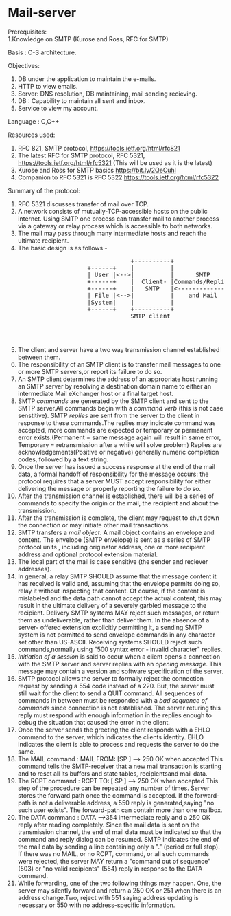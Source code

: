# Mail-server

Prerequisites:   
 1.Knowledge on SMTP (Kurose and Ross, RFC for SMTP)  

Basis : C-S architecture. 

Objectives:
  1. DB under the application to maintain the e-mails.
  2. HTTP to view emails.
  3. Server: DNS resolution, DB maintaining, mail sending recieving.
  4. DB : Capability to maintain all sent and inbox. 
  5. Service to view my account. 

Language : C,C++


Resources used:  
  1. RFC 821, SMTP protocol, https://tools.ietf.org/html/rfc821  
  2. The latest RFC for SMTP protocol, RFC 5321, https://tools.ietf.org/html/rfc5321  (This will be used as it is the latest) 
  3. Kurose and Ross for SMTP basics https://bit.ly/2QeCuhl
  4. Companion to RFC 5321 is RFC 5322 https://tools.ietf.org/html/rfc5322
  

Summary of the protocol:
  1. RFC 5321 discusses transfer of mail over TCP.
  2. A network consists of mutually-TCP-accessible hosts on the public internet. Using SMTP one process can transfer mail to       another process via a gateway or relay process which is accessible to both networks.
  3. The mail may pass through many intermediate hosts and reach the ultimate recipient.
  4. The basic design is as follows - 
  
  <pre>
                                  +----------+                +----------+  
                      +------+    |          |                |          |  
                      | User |<-->|          |      SMTP      |          |  
                      +------+    |  Client- |Commands/Replies| Server-  |  
                      +------+    |   SMTP   |<-------------->|    SMTP  |    +------+  
                      | File |<-->|          |    and Mail    |          |<-->| File |  
                      |System|    |          |                |          |    |System|  
                      +------+    +----------+                +----------+    +------+  
                                  SMTP client                SMTP server  
                                
      
  </pre>
                     
   5. The client and server have a two way transmission channel established between them.
   6. The responsibility of an SMTP client is to transfer mail messages to one or more SMTP servers,or report its failure to do so.
   7. An SMTP client determines the address of an appropriate host running an SMTP server by resolving a destination domain name to either an intermediate Mail eXchanger host or a final target host.
   8. SMTP *commands* are generated by the SMTP client and sent to the SMTP server.All commands begin with a *command verb* (this is not case senstitive). SMTP *replies* are sent from the server to the client in response to these commands.The replies may indicate command was accepted, more commands are expected or temporary or permanent error exists.(Permanent = same message again will result in same error, Temporary = retransmission after a while will solve problem) Replies are acknowledgements(Positive or negative) generally numeric completion codes, followed by a text string.  
   9. Once the server has issued a success response at the end of the mail data, a formal handoff of responsibility for the message occurs: the protocol requires that a server MUST accept responsibility for either delivering the message or properly reporting the failure to do so.
   10. After the transmission channel is established, there will be a series of commands to specify the origin or the mail, the recipient and about the transmission. 
   11. After the transmission is complete, the client may request to shut down the connection or may initiate other mail transactions.
   12. SMTP transfers a *mail object*. A mail object contains an envelope and content. The envelope (SMTP envelope) is sent as a series of SMTP protocol units , including originator address, one or more recipient address and optional protocol extension material.
   13. The local part of the mail is case sensitive (the sender and reciever addresses).
   14. In general, a relay SMTP SHOULD assume that the message content it has received is valid and, assuming that the envelope permits doing so, relay it without inspecting that content.  Of course, if the content is mislabeled and the data path cannot accept the actual content, this may result in the ultimate delivery of a severely garbled message to the recipient. Delivery SMTP systems MAY reject such messages, or return them as undeliverable, rather than deliver them.  In the absence of a server- offered extension explicitly permitting it, a sending SMTP system is not permitted to send envelope commands in any character set other than US-ASCII.  Receiving systems SHOULD reject such commands,normally using "500 syntax error - invalid character" replies.
   15. _Initiation of a session_ is said to occur when a client opens a connection with the  SMTP server and server replies with an _opening message_. This message may contain a version and software specification of the server.
   16. SMTP protocol allows the server to formally reject the connection request by sending a 554 code instead of a 220. But, the server must still wait for the client to send a QUIT command. All sequences of commands in between must be responded with a _bad sequence of commands_ since connection is not established. The server returing this reply must respond with enough information in the replies enough to debug the situation that caused the error in the client.
   17. Once the server sends the greeting,the client responds with a EHLO command to the server, which indicates the clients identity. EHLO indicates the client is able to process and requests the server to do the same. 
   18. The MAIL command : MAIL FROM:<reverse-path> [SP <mail-parameters> ] <CRLF>   --> 250 OK when accepted
This command tells the SMTP-receiver that a new mail transaction is starting and to reset all its buffers and state tables, recipientsand mail data. 
   19. The RCPT command : RCPT TO:<forward-path> [ SP <rcpt-parameters> ] <CRLF>    --> 250 OK when accepted
This step of the procedure can be repeated any number of times. Server stores the forward path once the command is accepted. If the forward-path is not a deliverable address, a 550 reply is generated,saying "no such user exists". The forward-path can contain more than one mailbox.
   20. The DATA command : DATA <CRLF>   -->354 intermediate reply and a 250 OK reply after reading completely.
Since the mail data is sent on the transmission channel, the end of mail data must be indicated so that the command and reply dialog can be resumed.  SMTP indicates the end of the mail data by sending a line containing only a "." (period or full stop).
   If there was no MAIL, or no RCPT, command, or all such commands were rejected, the server MAY return a "command out of sequence" (503) or    "no valid recipients" (554) reply in response to the DATA command. 
   21. While forwarding, one of the two following things may happen. One, the server may silently forward and return a 250 OK or 251 when there is an address change.Two, reject with 551 saying address updating is necessary or 550 with no address-specific information.
  
 
